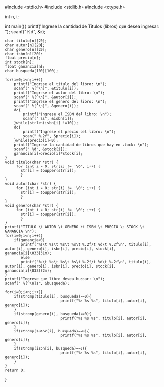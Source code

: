 #include <stdio.h>
#include <stdlib.h>
#include <ctype.h>

int n, i;

int main(){
    printf("Ingrese la cantidad de Titulos (libros) que desea ingresar: ");
    scanf("%d", &n);

    char titulo[n][20];
    char autor[n][20];
    char genero[n][20];
    char isbn[n][20];
    float precio[n];
    int stock[n];
    float ganancia[n];
    char busqueda[100][100];

    for(i=0;i<n;i++){
        printf("Ingrese el titulo del libro: \n");
        scanf(" %[^\n]", &titulo[i]);
        printf("Ingrese el autor del libro: \n");
        scanf(" %[^\n]", &autor[i]);
        printf("Ingrese el genero del libro: \n");
        scanf(" %[^\n]", &genero[i]);
        do{
            printf("Ingrese el ISBN del libro: \n");
            scanf(" %s", &isbn[i]);
        }while(strlen(isbn[i] !=10));
        do{
            printf("Ingrese el precio del libro: \n");
            scan(" %.2f", &precio[i]);
        }while(precio[i]<0);
        printf("Ingrese la cantidad de libros que hay en stock: \n");
        scanf(" %d", &stock[i]);
        ganancia[i]=precio[i]*stock[i];
    }
    void titulo(char *str) {
         for (int i = 0; str[i] != '\0'; i++) {
           str[i] = toupper(str[i]);
           }
    }
    void autor(char *str) {
         for (int i = 0; str[i] != '\0'; i++) {
           str[i] = toupper(str[i]);
           }
    }
    void genero(char *str) {
         for (int i = 0; str[i] != '\0'; i++) {
           str[i] = toupper(str[i]);
           }
    }
    printf("TITULO \t AUTOR \t GENERO \t ISBN \t PRECIO \t STOCK \t GANANCIA \n");
    for(i=0;i<n;i++){
        if(ganancia<0)               
           printf("%s\t %s\t %s\t %s\t %.2f/t %d\t %.2f\n", titulo[i], autor[i], genero[i], isbn[i], precio[i], stock[i], ganancia[i]\033[31m);
           else
           printf("%s\t %s\t %s\t %s\t %.2f/t %d\t %.2f\n", titulo[i], autor[i], genero[i], isbn[i], precio[i], stock[i], ganancia[i]\033[32m);
    }
    printf("Ingrese que libro desea buscar: \n");
    scanf(" %[^\n]s", &busqueda);
    
    for(i=0;i<n;i++){
        if(strcmp(titulo[i], busqueda)==0){
                             printf("%s %s %s", titulo[i], autor[i], genero[i]);
        }
        if(strcmp(genero[i], busqueda)==0){
                             printf("%s %s %s", titulo[i], autor[i], genero[i]);
        }
        if(strcmp(autor[i], busqueda)==0){
                             printf("%s %s %s", titulo[i], autor[i], genero[i]);
        }
        if(strcmp(isbn[i], busqueda)==0){
                             printf("%s %s %s", titulo[i], autor[i], genero[i]);
        }
    } 
    return 0;
}
